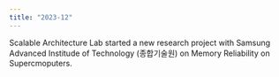 ```yaml
---
title: "2023-12"
---
```


Scalable Architecture Lab started a new research project with Samsung Advanced Institude of Technology (종합기술원) on Memory Reliability on Supercmoputers.
